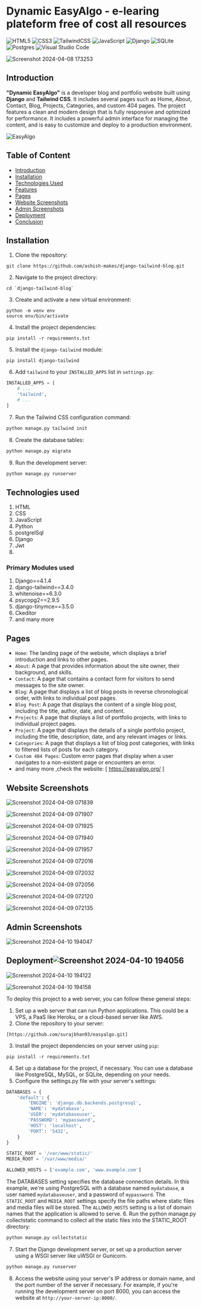# Dynamic EasyAlgo - e-learing plateform free of cost all resources

![HTML5](https://img.shields.io/badge/html5-%23E34F26.svg?style=for-the-badge&logo=html5&logoColor=white)
![CSS3](https://img.shields.io/badge/css3-%231572B6.svg?style=for-the-badge&logo=css3&logoColor=white)
![TailwindCSS](https://img.shields.io/badge/tailwindcss-%2338B2AC.svg?style=for-the-badge&logo=tailwind-css&logoColor=white)
![JavaScript](https://img.shields.io/badge/javascript-%23323330.svg?style=for-the-badge&logo=javascript&logoColor=%23F7DF1E)
![Django](https://img.shields.io/badge/django-%23092E20.svg?style=for-the-badge&logo=django&logoColor=white)
![SQLite](https://img.shields.io/badge/sqlite-%2307405e.svg?style=for-the-badge&logo=sqlite&logoColor=white)
![Postgres](https://img.shields.io/badge/postgres-%23316192.svg?style=for-the-badge&logo=postgresql&logoColor=white)
![Visual Studio Code](https://img.shields.io/badge/Visual%20Studio%20Code-0078d7.svg?style=for-the-badge&logo=visual-studio-code&logoColor=white)


![Screenshot 2024-04-08 173253](https://github.com/surajbhan93/easyalgo/assets/114743961/583bb5de-8f10-42c1-89f3-b50b29d3edc7)

## Introduction
**"Dynamic EasyAlgo"** is a developer blog and portfolio website built using **Django** and **Tailwind CSS**. It includes several pages such as Home, About, Contact, Blog, Projects, Categories, and custom 404 pages. The project features a clean and modern design that is fully responsive and optimized for performance. It includes a powerful admin interface for managing the content, and is easy to customize and deploy to a production environment.

![EasyAlgo](https://github.com/surajbhan93/easyalgo/assets/114743961/5fef49f6-fded-4f90-8548-7ad03bd14dc7)

## Table of Content
  * [Introduction](#introduction)
  * [Installation](#installation)
  * [Technologies Used](#technologies-used)
  * [Features](#features)
  * [Pages](#pages)
  * [Website Screenshots](#website-screenshots)
  * [Admin Screenshots](#admin-screenshots)
  * [Deployment](#deployment)
  * [Conclusion](#conclusion)
  
## Installation
1. Clone the repository:
```
git clone https://github.com/ashish-makes/django-tailwind-blog.git
```
2. Navigate to the project directory:
```
cd `django-tailwind-blog`
```
3. Create and activate a new virtual environment:
```
python -m venv env
source env/bin/activate
```
4. Install the project dependencies:
```
pip install -r requirements.txt
```
5. Install the `django-tailwind` module:
```
pip install django-tailwind
```
6. Add `tailwind` to your `INSTALLED_APPS` list in `settings.py`:
```python
INSTALLED_APPS = [
    # ...
    'tailwind',
    # ...
]
```
7. Run the Tailwind CSS configuration command:
```python
python manage.py tailwind init
```
8. Create the database tables:
```python
python manage.py migrate
```
9. Run the development server:
```python
python manage.py runserver
```

## Technologies used
1. HTML
2. CSS
3. JavaScript
4. Python
5. postgrelSql
6. Django
7. Jwt
8. 

### Primary Modules used
1. Django==4.1.4
2. django-tailwind==3.4.0
3. whitenoise==6.3.0
4. psycopg2==2.9.5
5. django-tinymce==3.5.0
6. Ckeditor
7. and many more


## Pages
- `Home`: The landing page of the website, which displays a brief introduction and links to other pages.
- `About`: A page that provides information about the site owner, their background, and skills.
- `Contact`: A page that contains a contact form for visitors to send messages to the site owner.
- `Blog`: A page that displays a list of blog posts in reverse chronological order, with links to individual post pages.
- `Blog Post`: A page that displays the content of a single blog post, including the title, author, date, and content.
- `Projects`: A page that displays a list of portfolio projects, with links to individual project pages.
- `Project`: A page that displays the details of a single portfolio project, including the title, description, date, and any relevant images or links.
- `Categories`: A page that displays a list of blog post categories, with links to filtered lists of posts for each category.
- `Custom 404 Pages`: Custom error pages that display when a user navigates to a non-existent page or encounters an error.
- and many more ,check the website: [ https://easyalgo.org/ ]

## Website Screenshots

![Screenshot 2024-04-09 071839](https://github.com/surajbhan93/easyalgo/assets/114743961/a4a6b889-3b6d-490d-b763-27c0ea43e14e)


![Screenshot 2024-04-09 071907](https://github.com/surajbhan93/easyalgo/assets/114743961/5eb1b4a7-d3ca-41be-8a03-2fefdd3438b1)

![Screenshot 2024-04-09 071925](https://github.com/surajbhan93/easyalgo/assets/114743961/e0c435f3-6d67-44eb-9687-71f1352e07b5)

![Screenshot 2024-04-09 071940](https://github.com/surajbhan93/easyalgo/assets/114743961/214c15de-210e-455d-85a4-ada0e96b3e66)

![Screenshot 2024-04-09 071957](https://github.com/surajbhan93/easyalgo/assets/114743961/e2201f84-4a51-4be4-820d-a802f52f7a5f)

![Screenshot 2024-04-09 072016](https://github.com/surajbhan93/easyalgo/assets/114743961/961713b1-0191-4f2e-9122-8bde2e7176c5)

![Screenshot 2024-04-09 072032](https://github.com/surajbhan93/easyalgo/assets/114743961/a2de8933-02a6-4b0a-9729-bb70e9b6364e)

![Screenshot 2024-04-09 072056](https://github.com/surajbhan93/easyalgo/assets/114743961/3f27724c-a2a3-47ba-8f5e-0b3bf873c802)

![Screenshot 2024-04-09 072120](https://github.com/surajbhan93/easyalgo/assets/114743961/ac77c706-1ede-4d5a-82e8-03a21f42c0c4)

![Screenshot 2024-04-09 072135](https://github.com/surajbhan93/easyalgo/assets/114743961/d37fbed7-c181-471c-9c55-3a6462e44a74)

## Admin Screenshots
![Screenshot 2024-04-10 194047](https://github.com/surajbhan93/easyalgo/assets/114743961/ade8a632-1fb7-4d98-ac06-c71ad1ae5629)



## Deployment![Screenshot 2024-04-10 194056](https://github.com/surajbhan93/easyalgo/assets/114743961/8a42f94e-2d9a-4b94-b293-fffcbc08cc22)

![Screenshot 2024-04-10 194122](https://github.com/surajbhan93/easyalgo/assets/114743961/4f0b1ee8-7404-4f97-b497-f82d4a57cd1c)



![Screenshot 2024-04-10 194158](https://github.com/surajbhan93/easyalgo/assets/114743961/ee452849-8fbb-44e1-a524-d13f71a99d9a)

To deploy this project to a web server, you can follow these general steps:


1. Set up a web server that can run Python applications. This could be a VPS, a PaaS like Heroku, or a cloud-based server like AWS.
2. Clone the repository to your server:
```
[https://github.com/surajbhan93/easyalgo.git]
```
3. Install the project dependencies on your server using `pip`:
```
pip install -r requirements.txt
```
4. Set up a database for the project, if necessary. You can use a database like PostgreSQL, MySQL, or SQLite, depending on your needs.
5. Configure the settings.py file with your server's settings:
```python
DATABASES = {
    'default': {
        'ENGINE': 'django.db.backends.postgresql',
        'NAME': 'mydatabase',
        'USER': 'mydatabaseuser',
        'PASSWORD': 'mypassword',
        'HOST': 'localhost',
        'PORT': '5432',
    }
}

STATIC_ROOT = '/var/www/static/'
MEDIA_ROOT = '/var/www/media/'

ALLOWED_HOSTS = ['example.com', 'www.example.com']
```
The DATABASES setting specifies the database connection details. In this example, we're using PostgreSQL with a database named `mydatabase`, a user named `mydatabaseuser`, and a password of `mypassword`. The `STATIC_ROOT` and `MEDIA_ROOT` settings specify the file paths where static files and media files will be stored. The `ALLOWED_HOSTS` setting is a list of domain names that the application is allowed to serve.
6. Run the python manage.py collectstatic command to collect all the static files into the STATIC_ROOT directory:
```python
python manage.py collectstatic
```
7. Start the Django development server, or set up a production server using a WSGI server like uWSGI or Gunicorn.
```python
python manage.py runserver
```
8. Access the website using your server's IP address or domain name, and the port number of the server if necessary. For example, if you're running the development server on port 8000, you can access the website at `http://your-server-ip:8000/`.
